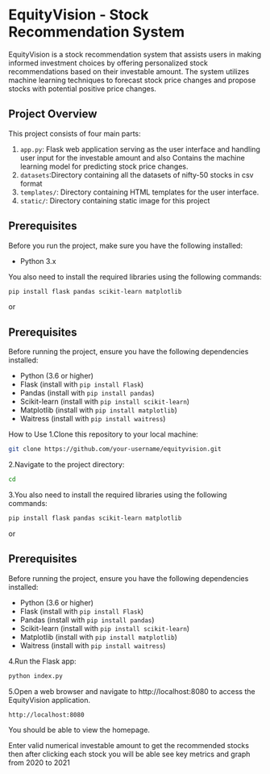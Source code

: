 # EquityVision - Stock Recommendation System

EquityVision is a stock recommendation system that assists users in making informed investment choices by offering personalized stock recommendations based on their investable amount. The system utilizes machine learning techniques to forecast stock price changes and propose stocks with potential positive price changes.

## Project Overview

This project consists of four main parts:

1. `app.py`: Flask web application serving as the user interface and handling user input for the investable amount and also
Contains the machine learning model for predicting stock price changes.
2. `datasets`:Directory containing all the datasets of nifty-50 stocks in csv format
3. `templates/`: Directory containing HTML templates for the user interface.
4. `static/`: Directory containing static image for this project

## Prerequisites

Before you run the project, make sure you have the following installed:

- Python 3.x

You also need to install the required libraries using the following commands:

```bash
pip install flask pandas scikit-learn matplotlib
  ```
  or
  
## Prerequisites

Before running the project, ensure you have the following dependencies installed:

- Python (3.6 or higher)
- Flask (install with `pip install Flask`)
- Pandas (install with `pip install pandas`)
- Scikit-learn (install with `pip install scikit-learn`)
- Matplotlib (install with `pip install matplotlib`)
- Waitress (install with `pip install waitress`)
  
How to Use
1.Clone this repository to your local machine:
```bash
git clone https://github.com/your-username/equityvision.git
 ```
2.Navigate to the project directory:
```bash
cd
  ```
3.You also need to install the required libraries using the following commands:

```bash
pip install flask pandas scikit-learn matplotlib
  ```
  or
  ## Prerequisites

Before running the project, ensure you have the following dependencies installed:

- Python (3.6 or higher)
- Flask (install with `pip install Flask`)
- Pandas (install with `pip install pandas`)
- Scikit-learn (install with `pip install scikit-learn`)
- Matplotlib (install with `pip install matplotlib`)
- Waitress (install with `pip install waitress`)
  
4.Run the Flask app:
```bash
python index.py
  ```
5.Open a web browser and navigate to http://localhost:8080 to access the EquityVision application.
```bash
http://localhost:8080
```
You should be able to view the homepage.

Enter valid numerical investable amount to get the recommended stocks then after clicking each stock you will be able
see key metrics and graph from 2020 to 2021



